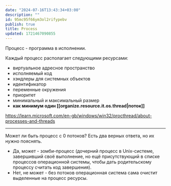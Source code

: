 ```yaml
---
date: "2024-07-16T13:43:34+03:00"
description: ""
id: 95mc95f66ym3ol2rifypebv
publish: true
title: Process
updated: 1721467090855
---
```


Процесс - программа в исполнении.

Каждый процесс располагает следующими ресурсами:

- виртуальное адресное пространство
- исполняемый код
- хэндлеры для системных объектов
- идентификатор
- переменные окружения
- приоритет
- минимальный и максимальный размер
- **как минимум один [[organize.resource.it.os.thread|поток]]**

<https://learn.microsoft.com/en-gb/windows/win32/procthread/about-processes-and-threads>

---

Может ли быть процесс с 0 потоков?
Есть два верных ответа, но их нужно пояснять.
- Да, может - зомби-процесс (дочерний процесс в Unix-системе, завершивший своё выполнение, но ещё присутствующий в списке процессов операционной системы, чтобы дать родительскому процессу считать код завершения). 
- Нет, не может - без потоков операционная система сама очистит выделенные на процесс ресурсы.